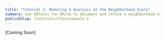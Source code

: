 ```yaml
---
title: "Tutorial 3: Modeling & Analysis at the Neighborhood Scale"
summary: Use UDTools for Rhino to document and refine a neighborhood-scale RWCDS.
publishSlug: /tutorials/rhino/module-3
---
```

[Coming Soon]